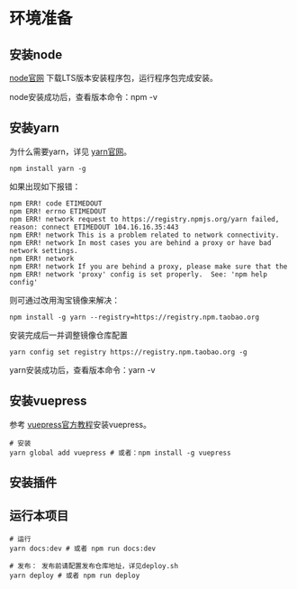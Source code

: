 # 环境准备
## 安装node
[node官网](https://nodejs.org/en/) 下载LTS版本安装程序包，运行程序包完成安装。

node安装成功后，查看版本命令：npm -v

## 安装yarn
为什么需要yarn，详见 [yarn官网](https://yarn.bootcss.com/)。
```
npm install yarn -g
```

如果出现如下报错：
```
npm ERR! code ETIMEDOUT
npm ERR! errno ETIMEDOUT
npm ERR! network request to https://registry.npmjs.org/yarn failed, reason: connect ETIMEDOUT 104.16.16.35:443
npm ERR! network This is a problem related to network connectivity.
npm ERR! network In most cases you are behind a proxy or have bad network settings.
npm ERR! network
npm ERR! network If you are behind a proxy, please make sure that the
npm ERR! network 'proxy' config is set properly.  See: 'npm help config'
```

则可通过改用淘宝镜像来解决：
```
npm install -g yarn --registry=https://registry.npm.taobao.org
```

安装完成后一并调整镜像仓库配置
```
yarn config set registry https://registry.npm.taobao.org -g
```
yarn安装成功后，查看版本命令：yarn -v

## 安装vuepress
参考 [vuepress官方教程](https://www.vuepress.cn/guide/getting-started.html)安装vuepress。
```
# 安装
yarn global add vuepress # 或者：npm install -g vuepress
```

## 安装插件


## 运行本项目
```
# 运行
yarn docs:dev # 或者 npm run docs:dev

# 发布： 发布前请配置发布仓库地址，详见deploy.sh
yarn deploy # 或者 npm run deploy
```